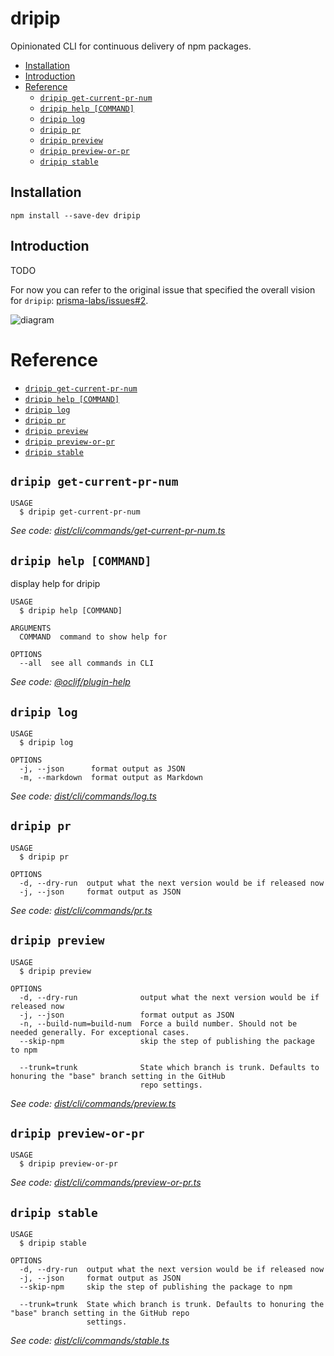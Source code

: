 # dripip

Opinionated CLI for continuous delivery of npm packages.

<!-- START doctoc generated TOC please keep comment here to allow auto update -->
<!-- DON'T EDIT THIS SECTION, INSTEAD RE-RUN doctoc TO UPDATE -->


  - [Installation](#installation)
  - [Introduction](#introduction)
- [Reference](#reference)
  - [`dripip get-current-pr-num`](#dripip-get-current-pr-num)
  - [`dripip help [COMMAND]`](#dripip-help-command)
  - [`dripip log`](#dripip-log)
  - [`dripip pr`](#dripip-pr)
  - [`dripip preview`](#dripip-preview)
  - [`dripip preview-or-pr`](#dripip-preview-or-pr)
  - [`dripip stable`](#dripip-stable)

<!-- END doctoc generated TOC please keep comment here to allow auto update -->

## Installation

```
npm install --save-dev dripip
```

## Introduction

TODO

For now you can refer to the original issue that specified the overall vision for `dripip`: [prisma-labs/issues#2](https://github.com/prisma-labs/issues/issues/2).

![diagram](https://user-images.githubusercontent.com/284476/65810154-837d6580-e174-11e9-87e3-15ca31b66379.png)

# Reference

<!-- commands -->
* [`dripip get-current-pr-num`](#dripip-get-current-pr-num)
* [`dripip help [COMMAND]`](#dripip-help-command)
* [`dripip log`](#dripip-log)
* [`dripip pr`](#dripip-pr)
* [`dripip preview`](#dripip-preview)
* [`dripip preview-or-pr`](#dripip-preview-or-pr)
* [`dripip stable`](#dripip-stable)

## `dripip get-current-pr-num`

```
USAGE
  $ dripip get-current-pr-num
```

_See code: [dist/cli/commands/get-current-pr-num.ts](https://github.com/prisma-labs/dripip/blob/v0.0.0-see-git-tags/dist/cli/commands/get-current-pr-num.ts)_

## `dripip help [COMMAND]`

display help for dripip

```
USAGE
  $ dripip help [COMMAND]

ARGUMENTS
  COMMAND  command to show help for

OPTIONS
  --all  see all commands in CLI
```

_See code: [@oclif/plugin-help](https://github.com/oclif/plugin-help/blob/v2.2.3/src/commands/help.ts)_

## `dripip log`

```
USAGE
  $ dripip log

OPTIONS
  -j, --json      format output as JSON
  -m, --markdown  format output as Markdown
```

_See code: [dist/cli/commands/log.ts](https://github.com/prisma-labs/dripip/blob/v0.0.0-see-git-tags/dist/cli/commands/log.ts)_

## `dripip pr`

```
USAGE
  $ dripip pr

OPTIONS
  -d, --dry-run  output what the next version would be if released now
  -j, --json     format output as JSON
```

_See code: [dist/cli/commands/pr.ts](https://github.com/prisma-labs/dripip/blob/v0.0.0-see-git-tags/dist/cli/commands/pr.ts)_

## `dripip preview`

```
USAGE
  $ dripip preview

OPTIONS
  -d, --dry-run              output what the next version would be if released now
  -j, --json                 format output as JSON
  -n, --build-num=build-num  Force a build number. Should not be needed generally. For exceptional cases.
  --skip-npm                 skip the step of publishing the package to npm

  --trunk=trunk              State which branch is trunk. Defaults to honuring the "base" branch setting in the GitHub
                             repo settings.
```

_See code: [dist/cli/commands/preview.ts](https://github.com/prisma-labs/dripip/blob/v0.0.0-see-git-tags/dist/cli/commands/preview.ts)_

## `dripip preview-or-pr`

```
USAGE
  $ dripip preview-or-pr
```

_See code: [dist/cli/commands/preview-or-pr.ts](https://github.com/prisma-labs/dripip/blob/v0.0.0-see-git-tags/dist/cli/commands/preview-or-pr.ts)_

## `dripip stable`

```
USAGE
  $ dripip stable

OPTIONS
  -d, --dry-run  output what the next version would be if released now
  -j, --json     format output as JSON
  --skip-npm     skip the step of publishing the package to npm

  --trunk=trunk  State which branch is trunk. Defaults to honuring the "base" branch setting in the GitHub repo
                 settings.
```

_See code: [dist/cli/commands/stable.ts](https://github.com/prisma-labs/dripip/blob/v0.0.0-see-git-tags/dist/cli/commands/stable.ts)_
<!-- commandsstop -->
